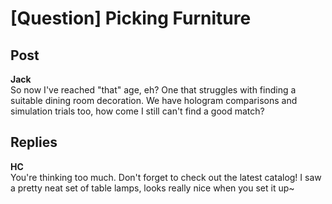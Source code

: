 # [Question] Picking Furniture
## Post
**Jack**<br>
So now I've reached "that" age, eh? One that struggles with finding a suitable dining room decoration. We have hologram comparisons and simulation trials too, how come I still can't find a good match?
## Replies
**HC**<br>
You're thinking too much. Don't forget to check out the latest catalog! I saw a pretty neat set of table lamps, looks really nice when you set it up~ 

